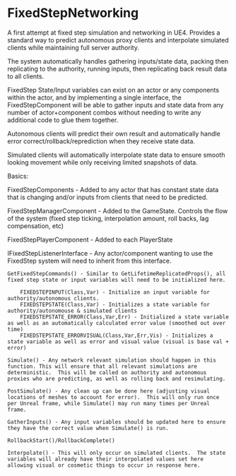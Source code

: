 # FixedStepNetworking

A first attempt at fixed step simulation and networking in UE4.  Provides a standard way to predict autonomous proxy clients and interpolate simulated clients while maintaining full server authority.  

The system automatically handles gathering inputs/state data, packing then replicating to the authority, running inputs, then replicating back result data to all clients.

FixedStep State/Input variables can exist on an actor or any components within the actor, and by implementing a single interface, the FixedStepComponent will be able to gather inputs and state data from any number of actor+component combos without needing to write any additional code to glue them together.

Autonomous clients will predict their own result and automatically handle error correct/rollback/reprediction when they receive state data.  

Simulated clients will automatically interpolate state data to ensure smooth looking movement while only receiving limited snapshots of data.


Basics:

FixedStepComponents - Added to any actor that has constant state data that is changing and/or inputs from clients that need to be predicted.

FixedStepManagerComponent - Added to the GameState.  Controls the flow of the system (fixed step ticking, interpolation amount, roll backs, lag compensation, etc)

FixedStepPlayerComponent - Added to each PlayerState

IFixedStepListenerInterface - Any actor/component wanting to use the FixedStep system will need to inherit from this interface.  

    GetFixedStepCommands() - Similar to GetLifetimeReplicatedProps(), all fixed step state or input variables will need to be initialized here.
  
        FIXEDSTEPINPUT(Class,Var) - Initialize an input variable for authority/autonomous clients.
        FIXEDSTEPSTATE(Class,Var) - Initializes a state variable for authority/autonomouse & simulated clients
        FIXEDSTEPSTATE_ERROR(Class,Var,Err) - Initialized a state variable as well as an automatically calculated error value (smoothed out over time)
        FIXEDSTEPSTATE_ERRORVISUAL(Class,Var,Err,Vis) - Initializes a state variable as well as error and visual value (visual is base val + error)
  
    Simulate() - Any network relevant simulation should happen in this function. This will ensure that all relevant simulations are deterministic.  This will be called on authority and autonomous proxies who are predicting, as well as rolling back and resimulating.
  
    PostSimulate() - Any clean up can be done here (adjusting visual locations of meshes to account for error).  This will only run once per Unreal frame, while Simulate() may run many times per Unreal frame.
  
    GatherInputs() - Any input variables should be updated here to ensure they have the correct value when Simulate() is run.
  
    RollbackStart()/RollbackComplete() 
  
    Interpolate() - This will only occur on simulated clients.  The state variables will already have their interpolated values set here allowing visual or cosmetic things to occur in response here.
  
  



